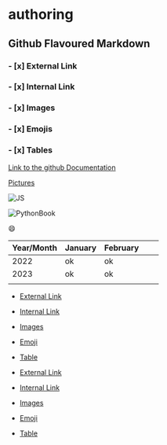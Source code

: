 # authoring
## Github Flavoured Markdown

### - [x] External Link 
### - [x] Internal Link  
### - [x] Images
### - [x] Emojis 
### - [x] Tables 

[Link to the github Documentation](https://help.github.com/en)

[Pictures](Images)


![JS](Images/cover.jpg)

![PythonBook](Images/python1.jpg)

:smile:


| Year/Month | January| February  |   |   |
|---|---|---|---|---|
| 2022  |  ok | ok  |   |   |
| 2023  | ok  | ok  |   |   |
|   |   |   |   |   |


- [External Link](#x-external-link)
- [Internal Link](#x-internal-link) 
- [Images](#x-images)
- [Emoji](#x-emoji)
- [Table](#x-table) 

- [External Link](#x-external-link)
- [Internal Link](#x-internal-link) 
- [Images](#x-images)
- [Emoji](#x-emoji)
- [Table](#x-table) 
